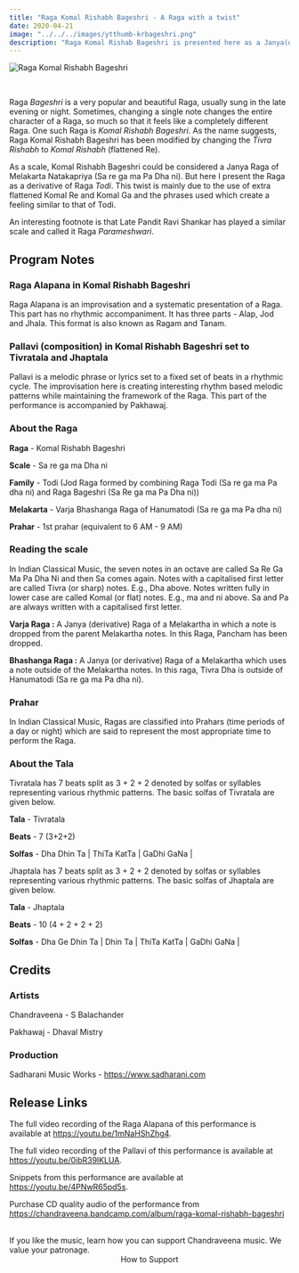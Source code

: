 ```yaml
---
title: "Raga Komal Rishabh Bageshri - A Raga with a twist"
date: 2020-04-21
image: "../../../images/ytthumb-krbageshri.png"
description: "Raga Komal Rishab Bageshri is presented here as a Janya(or derivative) of Todi family of Ragas. Here, I perform a detailed Alap in three sections followed by two compositions in Tivratala (7 beats) and Jhaptala (10 beats)"
---
```


![Raga Komal Rishabh Bageshri](ytthumb-krbageshri.png)

<br>

Raga *Bageshri* is a very popular and beautiful Raga, usually sung in the late evening or night. Sometimes, changing a single note changes the entire character of a Raga, so much so that it feels like a completely different Raga. One such Raga is *Komal Rishabh Bageshri*. As the name suggests, Raga Komal Rishabh Bageshri has been modified by changing the *Tivra Rishabh* to *Komal Rishabh* (flattened Re).

As a scale, Komal Rishabh Bageshri could be considered a Janya Raga of Melakarta Natakapriya (Sa re ga ma Pa Dha ni). But here I present the Raga as a derivative of Raga *Todi*. This twist is mainly due to the use of extra flattened Komal Re and Komal Ga and the phrases used which create a feeling similar to that of Todi.

An interesting footnote is that Late Pandit Ravi Shankar has played a similar scale and called it Raga *Parameshwari*.

## Program Notes

### Raga Alapana in Komal Rishabh Bageshri
Raga Alapana is an improvisation and a systematic presentation of a Raga. This part has no rhythmic accompaniment. It has three parts - Alap, Jod and Jhala. This format is also known as Ragam and Tanam.

### Pallavi (composition) in Komal Rishabh Bageshri set to Tivratala and Jhaptala
Pallavi is a melodic phrase or lyrics set to a fixed set of beats in a rhythmic cycle. The improvisation here is creating interesting rhythm based melodic patterns while maintaining the framework of the Raga. This part of the performance is accompanied by Pakhawaj.

### About the Raga

**Raga** - Komal Rishabh Bageshri

**Scale** - Sa re ga ma Dha ni

**Family** - Todi (Jod Raga formed by combining Raga Todi (Sa re ga ma Pa dha ni) and Raga Bageshri (Sa Re ga ma Pa Dha ni))

**Melakarta** - Varja Bhashanga Raga of Hanumatodi (Sa re ga ma Pa dha ni)

**Prahar** - 1st prahar (equivalent to 6 AM - 9 AM)

### Reading the scale
In Indian Classical Music, the seven notes in an octave are called Sa Re Ga Ma Pa Dha Ni and then Sa comes again. Notes with a capitalised first letter are called Tivra (or sharp) notes. E.g., Dha above. Notes written fully in lower case are called Komal (or flat) notes. E.g., ma and ni above. Sa and Pa are always written with a capitalised first letter.

**Varja Raga :** A Janya (derivative) Raga of a Melakartha in which  a note is dropped from the parent  Melakartha notes. In this Raga, Pancham has been dropped.

**Bhashanga Raga :** A Janya (or derivative) Raga of a Melakartha which uses a note outside of the Melakartha notes. In this raga, Tivra Dha  is outside of Hanumatodi (Sa re ga ma Pa dha ni).

### Prahar
In Indian Classical Music, Ragas are classified into Prahars (time periods of a day or night) which are said to represent the most appropriate time to perform the Raga.

### About the Tala

Tivratala has 7 beats split as 3 + 2 + 2 denoted by solfas or syllables representing various rhythmic patterns. The basic solfas of Tivratala are given below.

**Tala** - Tivratala

**Beats** - 7 (3+2+2)

**Solfas** - Dha Dhin Ta | ThiTa KatTa | GaDhi GaNa |

Jhaptala has 7 beats split as 3 + 2 + 2 denoted by solfas or syllables representing various rhythmic patterns. The basic solfas of Jhaptala are given below.

**Tala** - Jhaptala

**Beats** - 10 (4 + 2 + 2 + 2)

**Solfas** - Dha Ge Dhin Ta | Dhin Ta | ThiTa KatTa | GaDhi GaNa |


## Credits
### Artists
Chandraveena - S Balachander

Pakhawaj - Dhaval Mistry

### Production
Sadharani Music Works - https://www.sadharani.com

## Release Links

The full video recording of the Raga Alapana of this performance is available at https://youtu.be/1mNaHShZhg4.

The full video recording of the Pallavi of this performance is available at https://youtu.be/0ibR39lKLUA.

Snippets from this performance are available at https://youtu.be/4PNwR65pd5s.

Purchase CD quality audio of the performance from https://chandraveena.bandcamp.com/album/raga-komal-rishabh-bageshri

<br>

<notice-box>
If you like the music, learn how you can support Chandraveena music. We value your patronage.
<div style="text-align:center">
<my-button to="/support/">How to Support</my-button>
</div>
</notice-box>
